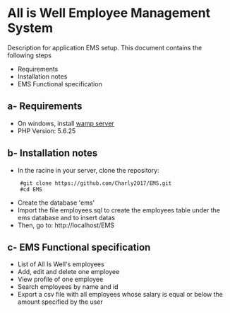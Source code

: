 # All is Well Employee Management System

Description for application EMS setup. This document contains the following steps

 * Requirements
 * Installation notes
 * EMS Functional specification

## a- Requirements 

- On windows, install [wamp server](http://www.wampserver.com/)
- PHP Version: 5.6.25

## b- Installation notes
- In the racine in your server, clone the repository:
```
	#git clone https://github.com/Charly2017/EMS.git
    #cd EMS
```
- Create the database 'ems'
- Import the file employees.sql to create the employees table under the ems database and to insert datas
- Then, go to: http://localhost/EMS

## c- EMS Functional specification

- List of All Is Well's employees
- Add, edit and delete one employee
- View profile of one employee
- Search employees by name and id
- Export a csv file with all employees whose salary is equal or below the amount specified by the user 

